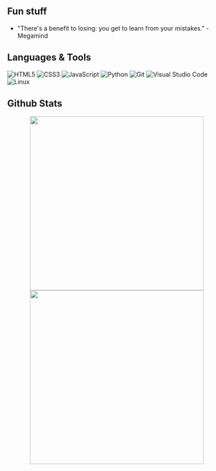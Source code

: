 ## <b> Fun stuff </b>
+ "There's a benefit to losing: you get to learn from your mistakes." - Megamind

## <b> Languages & Tools </b>

 ![HTML5](https://img.shields.io/badge/HTML5%20-%23E34F26.svg?style=for-the-badge&logo=html5&logoColor=white)
 ![CSS3](https://img.shields.io/badge/CSS%20-%231572B6.svg?style=for-the-badge&logo=css3&logoColor=white)
 ![JavaScript](https://img.shields.io/badge/JavaScript%20-%23F7DF1E.svg?style=for-the-badge&logo=javascript&logoColor=black)
 ![Python](https://img.shields.io/badge/Python%20-%2314354C.svg?style=for-the-badge&logo=python&logoColor=white)
 ![Git](https://img.shields.io/badge/git-%23F05033.svg?style=for-the-badge&logo=git&logoColor=white)
 ![Visual Studio Code](https://img.shields.io/badge/Visual%20Studio%20Code-0078d7.svg?style=for-the-badge&logo=visual-studio-code&logoColor=white)
 ![Linux](https://img.shields.io/badge/Linux-FCC624?style=for-the-badge&logo=linux&logoColor=black) 
 
## <b> Github Stats </b>

<div align='center'>
  <img src="https://github-readme-stats.vercel.app/api?username=Lex-185&show_icons=true&theme=react&&hide_border=true&count_private=true" width='400'/>
  <img src="https://github-readme-streak-stats.herokuapp.com/?user=Lex-185&&theme=react&&hide_border=true&count_private=true" width='400'/>
</div>
<!---
Lex-185/Lex-185 is a ✨ special ✨ repository because its `README.md` (this file) appears on your GitHub profile.
You can click the Preview link to take a look at your changes.
--->
